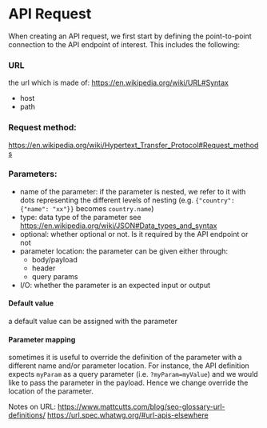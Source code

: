 # API Request

When creating an API request, we first start by defining the point-to-point connection to the API endpoint of interest. This includes the following:

### URL

the url which is made of:
https://en.wikipedia.org/wiki/URL#Syntax
* host
* path

### Request method:
https://en.wikipedia.org/wiki/Hypertext_Transfer_Protocol#Request_methods

### Parameters:

* name of the parameter: if the parameter is nested, we refer to it with dots representing the different levels of nesting (e.g. `{"country": {"name": "xx"}}` becomes `country.name`)
* type: data type of the parameter see https://en.wikipedia.org/wiki/JSON#Data_types_and_syntax
* optional: whether optional or not. Is it required by the API endpoint or not
* parameter location: the parameter can be given either through: 
  * body/payload
  * header
  * query params
* I/O: whether the parameter is an expected input or output

#### Default value

a default value can be assigned with the parameter

#### Parameter mapping

sometimes it is useful to override the definition of the parameter with a different name and/or parameter location.
For instance, the API definition expects `myParam` as a query parameter (i.e. `?myParam=myValue`) and we would like to pass the parameter in the payload. Hence we change override the location of the parameter.

Notes on URL:
https://www.mattcutts.com/blog/seo-glossary-url-definitions/
https://url.spec.whatwg.org/#url-apis-elsewhere
